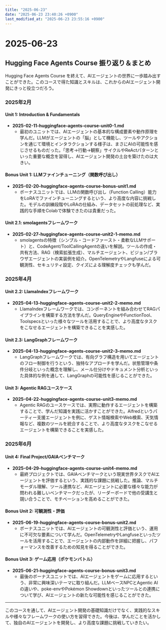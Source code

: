 ```yaml
---
title: "2025-06-23"
date: "2025-06-23 23:40:26 +0900"
last_modified_at: "2025-06-23 23:55:16 +0900"
---
```


# 2025-06-23

## Hugging Face Agents Course 振り返り＆まとめ

Hugging Face Agents Course を終えて、AIエージェントの世界に一歩踏み出すことができた。このコースで得た知識とスキルは、これからのAIエージェント開発にきっと役立つだろう。

### 2025年2月

#### Unit 1: Introduction & Fundamentals
- **2025-02-11-huggingface-agents-course-unit0-1.md**
  - 最初のユニットでは、AIエージェントの基本的な構成要素や動作原理を学んだ。LLMがエージェントの「脳」として機能し、ツールやアクションを通じて環境とインタラクションする様子は、まさにAIの可能性を感じさせるものだった。「思考→行動→観察」サイクルやReActパターンといった重要な概念を習得し、AIエージェント開発の土台を築けたのは大きい。

#### Bonus Unit 1: LLMファインチューニング（関数呼び出し）
- **2025-02-20-huggingface-agents-course-bonus-unit1.md**
  - ボーナスユニットでは、LLMの関数呼び出し（Function Calling）能力をLoRAでファインチューニングするという、より高度な内容に挑戦した。モデルの訓練段階やLoRAの仕組み、データセットの前処理など、実践的な手順をColabで体験できたのは貴重だった。

#### Unit 2.1: smolagentsフレームワーク
- **2025-02-27-huggingface-agents-course-unit2-1-memo.md**
  - smolagentsの特徴（シンプル・コードファースト・柔軟なLLMサポート）と、CodeAgent/ToolCallingAgentの違いを解説。ツールの作成・共有方法、RAG（検索拡張生成）、マルチエージェント、ビジョン/ブラウザエージェントの実装例を紹介。OpenTelemetryやLangfuseによる可観測性、セキュリティ設定、クイズによる理解度チェックも学んだ。

### 2025年4月

#### Unit 2.2: LlamaIndexフレームワーク
- **2025-04-13-huggingface-agents-course-unit2-2-memo.md**
  - LlamaIndexフレームワークでは、コンポーネントを組み合わせてRAGパイプラインを構築する方法を学んだ。QueryEngineやFunctionTool、Toolspecsといった様々なツールを活用することで、より高度なタスクをこなせるエージェントを構築できることを実感した。

#### Unit 2.3: LangGraphフレームワーク
- **2025-04-13-huggingface-agents-course-unit2-3-memo.md**
  - LangGraphフレームワークでは、有向グラフ構造を用いてエージェントのフロー制御を行うという、独特なアプローチを学んだ。状態管理や条件分岐といった概念を理解し、メール仕分けやドキュメント分析といった具体的な例を通して、LangGraphの可能性を感じることができた。

#### Unit 3: Agentic RAGユースケース
- **2025-04-22-huggingface-agents-course-unit3-memo.md**
  - Agentic RAGのユースケースでは、実際に動作するエージェントを構築することで、学んだ知識を実践に活かすことができた。Alfredというパーティー支援エージェントを例に、ゲスト情報検索やWeb検索、天気情報など、複数のツールを統合することで、より高度なタスクをこなせるエージェントを構築できることを実感した。

### 2025年6月

#### Unit 4: Final Project/GAIAベンチマーク
- **2025-04-29-huggingface-agents-course-unit4-memo.md**
  - 最終プロジェクトでは、GAIAベンチマークという現実世界タスクでAIエージェントを評価するという、実践的な課題に挑戦した。推論、マルチモーダル理解、ツール連携など、AIエージェントに必要な様々な能力が問われる難しいベンチマークだったが、リーダーボードで他の受講生と競い合うことで、モチベーションを高めることができた。

#### Bonus Unit 2: 可観測性・評価
- **2025-06-19-huggingface-agents-course-bonus-unit2.md**
  - ボーナスユニットでは、AIエージェントの可観測性と評価という、運用に不可欠な要素について学んだ。OpenTelemetryやLangfuseといったツールを活用することで、エージェントの内部動作を詳細に把握し、パフォーマンスを改善するための知見を得ることができた。

#### Bonus Unit 3: ゲーム応用（ポケモンバトル）
- **2025-06-21-huggingface-agents-course-bonus-unit3.md**
  - 最後のボーナスユニットでは、AIエージェントをゲームに応用するという、非常に興味深いテーマに取り組んだ。LLMベースNPCとAgentic AIの違いや、poke-envやPokémon Showdownといったツールとの連携について学び、AIエージェントの新たな可能性を感じることができた。

---

このコースを通して、AIエージェント開発の基礎知識だけでなく、実践的なスキルや様々なフレームワークの使い方を習得できた。今後は、学んだことを活かして、独自のAIエージェントを開発し、より高度な課題に挑戦していきたい。
